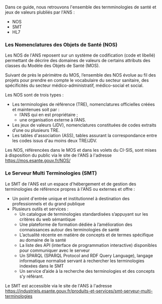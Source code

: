 
Dans ce guide, nous retrouvons l'ensemble des termminologies de santé et jeux de valeurs plubliés par l'ANS : 
- NOS
- SMT
- HL7

### Les Nomenclatures des Objets de Santé (NOS)

Les NOS de l'ANS reposent sur un système de codification (code et libellé) permettant de décrire des domaines de valeurs de certains attributs des classes du Modèle des Objets de Santé (MOS). 

Suivant de près le périmètre du MOS, l’ensemble des NOS évolue au fil des projets pour prendre en compte le vocabulaire du secteur sanitaire, des spécificités du secteur médico-administratif, médico-social et social.

Les NOS sont de trois types :
- Les terminologies de référence (TRE), nomenclatures officielles créées et maintenues soit par :
    - l’ANS qui en est propriétaire ;
    - une organisation externe à l’ANS.
- Les jeux de valeurs (JDV), nomenclatures constituées de codes extraits d’une ou plusieurs TRE. 
- Les tables d'association (ASS), tables assurant la correspondance entre les codes issus d'au moins deux TRE/JDV.

Les NOS, référencées dans le MOS et dans les volets du CI-SIS, sont mises à disposition du public via le site de l'ANS à l'adresse https://mos.esante.gouv.fr/NOS/

### Le Serveur Multi Terminologies (SMT)
 
Le SMT de l'ANS est un espace d'hébergement et de gestion des terminologies de référence propres à l'ANS ou externes et offre :

- Un point d'entrée unique et institutionnel à destination des professionnels et du grand publique  
- Plusieurs outils et services : 
    - Un catalogue de terminologies standardisées s’appuyant sur les critères du web sémantique 
    - Une plateforme de formation dédiée à l’amélioration des connaissances autour des terminologies de santé  
    - L’actualité récente en matière de concepts et de termes spécifique au domaine de la santé 
    - La liste des API (interface de programmation interactive) disponibles pour communiquer avec le serveur 
    - Un SPARQL (SPARQL Protocol and RDF Query Language), langage informatique normalisé servant à rechercher les terminologies indexées dans le SMT
    - Un service d’aide à la recherche des terminologies et des concepts s’y référant. 

Le SMT est accessible via le site de l'ANS à l'adresse https://industriels.esante.gouv.fr/produits-et-services/smt-serveur-multi-terminologies
